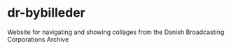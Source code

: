 # dr-bybilleder
Website for navigating and showing collages from the Danish Broadcasting Corporations Archive
